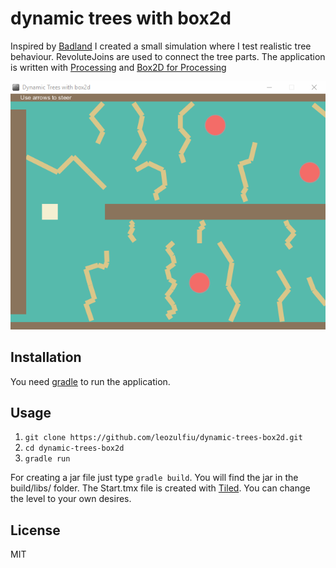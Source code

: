 # dynamic trees with box2d

Inspired by [Badland](https://play.google.com/store/apps/details?id=com.frogmind.badland&hl=de) I created a small
simulation where I test realistic tree behaviour. RevoluteJoins are used to connect the tree parts.
The application is written with [Processing](http://processing.org/) and [Box2D for Processing](https://github.com/shiffman/Box2D-for-Processing)

![GIF](https://raw.githubusercontent.com/leozulfiu/dynamic-trees-box2d/master/screenshots/demo.gif)

## Installation

You need [gradle](http://gradle.org/) to run the application.

## Usage

1. `git clone https://github.com/leozulfiu/dynamic-trees-box2d.git`
2. `cd dynamic-trees-box2d`
3. `gradle run`

For creating a jar file just type `gradle build`. You will find the jar in the build/libs/ folder.
The Start.tmx file is created with [Tiled](http://www.mapeditor.org/). You can change the level to your own desires.

## License

MIT
